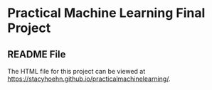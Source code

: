 # Practical Machine Learning Final Project
## README File

The HTML file for this project can be viewed at https://stacyhoehn.github.io/practicalmachinelearning/.